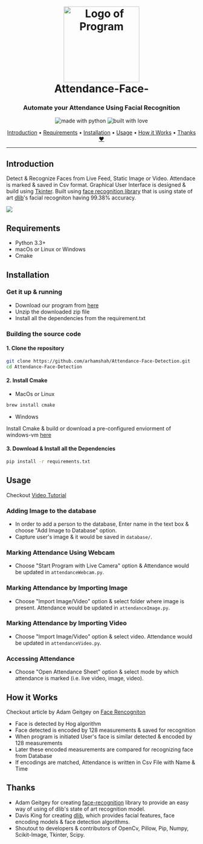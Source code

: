 <h1 align="center">
  <a href="#"><img src="https://i.ibb.co/kKhF4n5/runtime-ninjas.png" alt="Logo of Program" width="200"></a>
  <br>
    Attendance-Face- 
  <br>
</h1>

<h3 align="center">Automate your Attendance Using Facial Recognition</h3>
  
<p align="center">
  <img src="https://forthebadge.com/images/badges/made-with-python.svg" alt="made with python">
  <img src="https://forthebadge.com/images/badges/built-with-love.svg" alt="built with love">
</p>

<p align="center">
  <a href="#introduction">Introduction</a> •
  <a href="#requirements">Requirements</a>  •
  <a href="#installation">Installation</a> •
  <a href="#usage">Usage</a>               •
  <a href="#how-it-works">How it Works</a> •
  <a href="#thanks">Thanks ❤</a>
</p>

---

## Introduction
Detect & Recognize Faces from Live Feed, Static Image or Video. Attendace is marked & saved in Csv format. 
Graphical User Interface is designed & build using [Tkinter](https://docs.python.org/3/library/tkinter.html).
Built using [face recognition library](https://github.com/ageitgey/face_recognition) that is using state of art [dlib](https://github.com/davisking/dlib)'s facial recogniton having 99.38% accuracy.

![](https://i.ibb.co/XX4SwGt/gui-img-1.jpg) 



## Requirements

- Python 3.3+
- macOs or Linux or Windows
- Cmake 

## Installation

### Get it up & running

- Download our program from [here](https://github.com/arhamshah/Attendance-Face-Detection/archive/master.zip)
- Unzip the downloaded zip file
- Install all the dependencies from the requirement.txt

### Building the source code

#### 1. Clone the repository
```sh
git clone https://github.com/arhamshah/Attendance-Face-Detection.git
cd Attendance-Face-Detection
```
#### 2. Install Cmake 
- MacOs or Linux
```sh
brew install cmake
```
- Windows

Install Cmake & build or download a pre-configured  enviorment of windows-vm [here](http://ml.cdyne.com/Deep_Learning_Ubuntu_16.04_16-bit_2018_update.tar.gz)

#### 3. Download & Install all the Dependencies
```sh
pip install -r requirements.txt
``` 

## Usage
Checkout [Video Tutorial](https://www.youtube.com/watch?v=72gLLY4-HEg&feature=youtu.be)
### Adding Image to the database

- In order to add a person to the database, Enter name in the text box & choose "Add Image to Database" option.
- Capture user's image & it would be saved in ```database/```.

### Marking Attendance Using Webcam

- Choose "Start Program with Live Camera" option & Attendance would be updated in ```attendanceWebcam.py```.

### Marking Attendance by Importing Image

- Choose "Import Image/Video" option & select folder where image is present. Attendance would be updated in ```attendanceImage.py```.

### Marking Attendance by Importing Video

- Choose "Import Image/Video" option & select video. Attendance would be updated in ```attendanceVideo.py```.

### Accessing Attendance 

- Choose "Open Attendance Sheet" option & select mode by which attendance is marked (i.e. live video, image, video).


## How it Works
Checkout article by Adam Geitgey on [Face Rencogniton](https://medium.com/@ageitgey/machine-learning-is-fun-part-4-modern-face-recognition-with-deep-learning-c3cffc121d78)
- Face is detected by Hog algorithm
- Face detected is encoded by 128 measurements & saved for recognition
- When program is initiated User's face is similar detected & encoded by 128 measurements
- Later these encoded measurements are compared for recognizing face from Database
- If encodings are matched, Attendance is written in Csv File with Name & Time  

## Thanks
- Adam Geitgey for creating [face-recognition](https://github.com/ageitgey/face_recognition) library to provide an easy way of using of dlib's state of art recognition model.
- Davis King for creating [dlib](https://github.com/davisking/dlib), which provides facial features, face encoding models & face detection algorithms.
- Shoutout to developers & contributors of OpenCv, Pillow, Pip, Numpy, Scikit-Image, Tkinter, Scipy.
